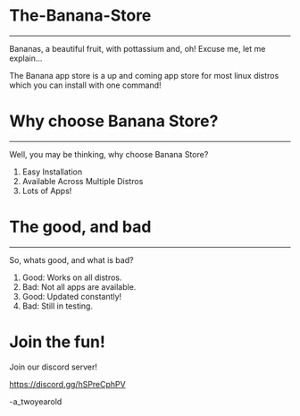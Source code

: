 # The-Banana-Store
------------------
Bananas, a beautiful fruit, with pottassium and, oh! Excuse me, let me explain...

The Banana app store is a up and coming app store for most linux distros which you can install with one command!

# Why choose Banana Store?
-------------------------
Well, you may be thinking, why choose Banana Store?
1. Easy Installation
2. Available Across Multiple Distros
3. Lots of Apps!

# The good, and bad
-------------------
So, whats good, and what is bad?
1. Good: Works on all distros.
2. Bad: Not all apps are available.
3. Good: Updated constantly!
4. Bad: Still in testing.

# Join the fun!

Join our discord server!

https://discord.gg/hSPreCphPV

-a_twoyearold
